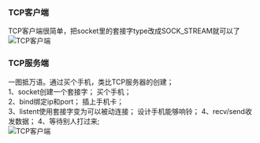 ### TCP客户端
TCP客户端很简单，把socket里的套接字type改成SOCK_STREAM就可以了  
![TCP客户端](https://github.com/KissMyLady/Web-of-Python/blob/master/HttpProtocol/tcp_client.jpg)
### TCP服务端  
一图抵万语。通过买个手机，类比TCP服务器的创建；  
1、socket创建一个套接字；             买个手机；  
2、bind绑定ip和port；                插上手机卡；  
3、listent使用套接字变为可以被动连接； 设计手机能够响铃；
4、recv/send收发数据；                4、等待别人打过来;  
![TCP客户端](https://github.com/KissMyLady/Web-of-Python/blob/master/HttpProtocol/tcp_server.jpg)

